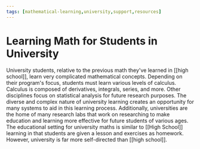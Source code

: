 ```yaml
---
tags: [mathematical-learning,university,support,resources]
---
```


# Learning Math for Students in University

University students, relative to the previous math they've learned in [[high school]], learn very complicated mathematical concepts.  Depending on their program's focus, students must learn various levels of calculus.  Calculus is composed of derivatives, integrals, series, and more.  Other disciplines focus on statistical analysis for future research purposes.  The diverse and complex nature of university learning creates an opportunity for many systems to aid in this learning process.  Additionally, universities are the home of many research labs that work on researching to make education and learning more effective for future students of various ages.  The educational setting for university maths is similar to [[High School]] learning in that students are given a lesson and exercises as homework.  However, university is far more self-directed than [[high school]].